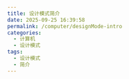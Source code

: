 ```yaml
---
title: 设计模式简介
date: 2025-09-25 16:39:58
permalink: /computer/designMode-intro
categories:
  - 计算机
  - 设计模式
tags:
  - 设计模式
  - 简介
---
```


